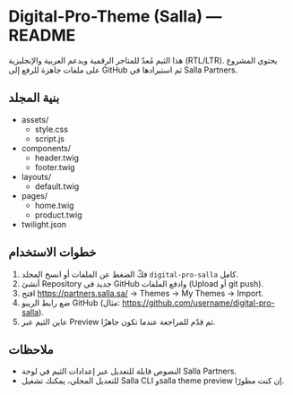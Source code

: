 # Digital-Pro-Theme (Salla) — README

هذا الثيم مُعدّ للمتاجر الرقمية ويدعم العربية والإنجليزية (RTL/LTR).
يحتوي المشروع على ملفات جاهزة للرفع إلى GitHub ثم استيرادها في Salla Partners.

## بنية المجلد
- assets/
  - style.css
  - script.js
- components/
  - header.twig
  - footer.twig
- layouts/
  - default.twig
- pages/
  - home.twig
  - product.twig
- twilight.json

## خطوات الاستخدام
1. فكّ الضغط عن الملفات أو انسخ المجلد `digital-pro-salla` كامل.
2. أنشئ Repository جديد في GitHub وادفع الملفات (Upload أو git push).
3. افتح https://partners.salla.sa/ → Themes → My Themes → Import.
4. ضع رابط الريبو GitHub (مثال: https://github.com/username/digital-pro-salla).
5. عاين الثيم عبر Preview ثم قدّم للمراجعة عندما تكون جاهزًا.

## ملاحظات
- النصوص قابلة للتعديل عبر إعدادات الثيم في لوحة Salla Partners.
- للتعديل المحلي، يمكنك تشغيل Salla CLI وsalla theme preview إن كنت مطورًا.
